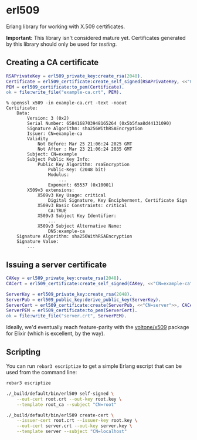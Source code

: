 # erl509

Erlang library for working with X.509 certificates.

**Important:** This library isn't considered mature yet. Certificates generated by this library should only be used for
_testing_.

## Creating a CA certificate

```erlang
RSAPrivateKey = erl509_private_key:create_rsa(2048).
Certificate = erl509_certificate:create_self_signed(RSAPrivateKey, <<"CN=example-ca">>, erl509_certificate_template:root_ca()).
PEM = erl509_certificate:to_pem(Certificate).
ok = file:write_file("example-ca.crt", PEM).
```

```
% openssl x509 -in example-ca.crt -text -noout
Certificate:
    Data:
        Version: 3 (0x2)
        Serial Number: 6584168703948165264 (0x5b5faa8d44131090)
        Signature Algorithm: sha256WithRSAEncryption
        Issuer: CN=example-ca
        Validity
            Not Before: Mar 25 21:06:24 2025 GMT
            Not After : Mar 23 21:06:24 2035 GMT
        Subject: CN=example
        Subject Public Key Info:
            Public Key Algorithm: rsaEncryption
                Public-Key: (2048 bit)
                Modulus:
                    ...
                Exponent: 65537 (0x10001)
        X509v3 extensions:
            X509v3 Key Usage: critical
                Digital Signature, Key Encipherment, Certificate Sign
            X509v3 Basic Constraints: critical
                CA:TRUE
            X509v3 Subject Key Identifier:
                ...
            X509v3 Subject Alternative Name:
                DNS:example-ca
    Signature Algorithm: sha256WithRSAEncryption
    Signature Value:
        ...
```

## Issuing a server certificate

```erlang
CAKey = erl509_private_key:create_rsa(2048).
CACert = erl509_certificate:create_self_signed(CAKey, <<"CN=example-ca">>, erl509_certificate_template:root_ca()).

ServerKey = erl509_private_key:create_rsa(2048).
ServerPub = erl509_public_key:derive_public_key(ServerKey).
ServerCert = erl509_certificate:create(ServerPub, <<"CN=server">>, CACert, CAKey, erl509_certificate_template:server()).
ServerPEM = erl509_certificate:to_pem(ServerCert).
ok = file:write_file("server.crt", ServerPEM).
```

Ideally, we'd eventually reach feature-parity with the [voltone/x509](https://github.com/voltone/x509) package for
Elixir (which is excellent, by the way).

## Scripting

You can run `rebar3 escriptize` to get a simple Erlang escript that can be used from the command line:

```sh
rebar3 escriptize

./_build/default/bin/erl509 self-signed \
    --out-cert root.crt --out-key root.key \
    --template root_ca --subject "CN=root"

./_build/default/bin/erl509 create-cert \
    --issuer-cert root.crt --issuer-key root.key \
    --out-cert server.crt --out-key server.key \
    --template server --subject "CN=localhost"
```
